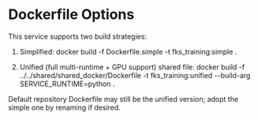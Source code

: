 # Dockerfile Options

This service supports two build strategies:

1. Simplified: 
   docker build -f Dockerfile.simple -t fks_training:simple .

2. Unified (full multi-runtime + GPU support) shared file:
   docker build -f ../../shared/shared_docker/Dockerfile -t fks_training:unified      --build-arg SERVICE_RUNTIME=python .

Default repository Dockerfile may still be the unified version; adopt the simple one by renaming if desired.
